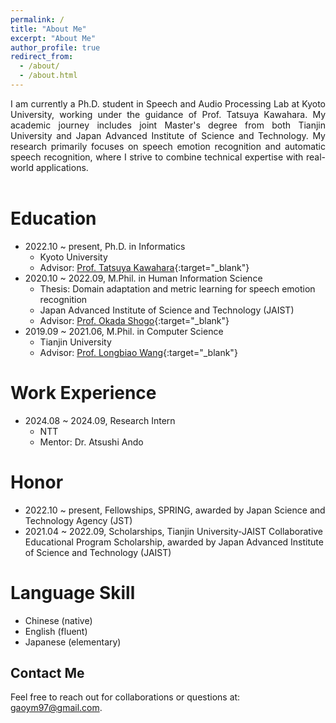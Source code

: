 ```yaml
---
permalink: /
title: "About Me"
excerpt: "About Me"
author_profile: true
redirect_from: 
  - /about/
  - /about.html
---
```


<div style="text-align: justify;">
I am currently a Ph.D. student in Speech and Audio Processing Lab at Kyoto University, working under the guidance of Prof. Tatsuya Kawahara. My academic journey includes joint Master's degree from both Tianjin University and Japan Advanced Institute of Science and Technology. My research primarily focuses on speech emotion recognition and automatic speech recognition, where I strive to combine technical expertise with real-world applications.
</div>

<br>

**Education**
======
- 2022.10 ~ present, Ph.D. in Informatics
  - Kyoto University
  - Advisor: [Prof. Tatsuya Kawahara](http://sap.ist.i.kyoto-u.ac.jp/members/kawahara/){:target="_blank"}
- 2020.10 ~ 2022.09, M.Phil. in Human Information Science
  - Thesis: Domain adaptation and metric learning for speech emotion recognition
  - Japan Advanced Institute of Science and Technology (JAIST)
  - Advisor: [Prof. Okada Shogo](https://www.jaist.ac.jp/~okada-s/Profile.html){:target="_blank"}
- 2019.09 ~ 2021.06, M.Phil. in Computer Science
  - Tianjin University
  - Advisor: [Prof. Longbiao Wang](https://cic.tju.edu.cn/faculty/wanglongbiao/wang.html){:target="_blank"}
 
**Work Experience**
======
- 2024.08 ~ 2024.09, Research Intern 
  - NTT 
  - Mentor: Dr. Atsushi Ando

**Honor**
======
- 2022.10 ~ present, Fellowships, SPRING, awarded by Japan Science and Technology Agency (JST) 
- 2021.04 ~ 2022.09, Scholarships, Tianjin University-JAIST Collaborative Educational Program Scholarship, awarded by Japan Advanced Institute of Science and Technology (JAIST)

**Language Skill**
======
- Chinese (native)
- English (fluent)
- Japanese (elementary)
  
**Contact Me**
------
Feel free to reach out for collaborations or questions at: [gaoym97@gmail.com](mailto:gaoym97@gmail.com).
